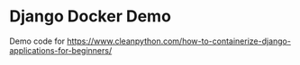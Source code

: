 # Django Docker Demo
Demo code for https://www.cleanpython.com/how-to-containerize-django-applications-for-beginners/
